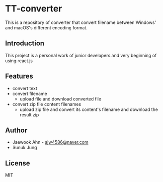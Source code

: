 # TT-converter

This is a repository of converter that convert filename between Windows' and macOS's different encoding format.

## Introduction

This project is a personal work of junior developers and very beginning of using react.js

## Features

- convert text
- convert filename
  - upload file and download converted file
- convert zip file content filenames
  - upload zip file and convert its content's filename and download the result zip

## Author

- Jaewook Ahn - <ajw4586@naver.com>
- Sunuk Jung

## License

MIT